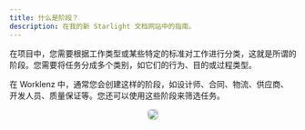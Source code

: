 ```yaml
---
title: 什么是阶段？
description: 在我的新 Starlight 文档网站中的指南。
---
```


在项目中，您需要根据工作类型或某些特定的标准对工作进行分类，这就是所谓的阶段。您需要将任务分成多个类别，如它们的行为、目的或过程类型。

在 Worklenz 中，通常您会创建这样的阶段，如设计师、合同、物流、供应商、开发人员、质量保证等。您还可以使用这些阶段来筛选任务。

<p align ="center">
<img src="/phase_task_list.png" style="border: 2px solid #D4d4d4; border-radius: 8px;  ">
</p>
